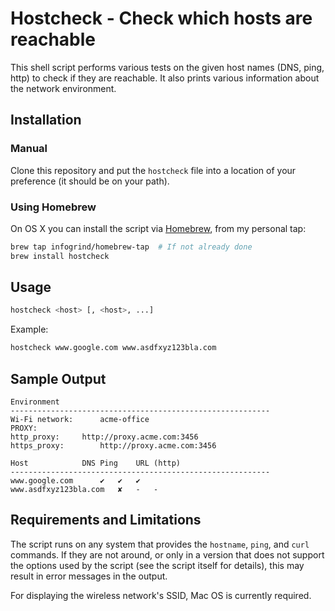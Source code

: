 # Hostcheck - Check which hosts are reachable

This shell script performs various tests on the given host names (DNS, ping,
http) to check if they are reachable. It also prints various information about
the network environment.


## Installation

### Manual

Clone this repository and put the `hostcheck` file into a location of your
preference (it should be on your path).

### Using Homebrew

On OS X you can install the script via [Homebrew](https://brew.sh/), from my
personal tap:

```sh
brew tap infogrind/homebrew-tap  # If not already done
brew install hostcheck
```


## Usage

```sh
hostcheck <host> [, <host>, ...]
```

Example:

```sh
hostcheck www.google.com www.asdfxyz123bla.com
```


## Sample Output

```
Environment
----------------------------------------------------------
Wi-Fi network:		acme-office
PROXY:			
http_proxy:		http://proxy.acme.com:3456
https_proxy:		http://proxy.acme.com:3456

Host			DNS	Ping	URL (http)
----------------------------------------------------------
www.google.com		✔	✔	✔
www.asdfxyz123bla.com	✘	-	-
```


## Requirements and Limitations

The script runs on any system that provides the `hostname`, `ping`, and `curl`
commands. If they are not around, or only in a version that does not support the
options used by the script (see the script itself for details), this may result
in error messages in the output.

For displaying the wireless network's SSID, Mac OS is currently required.
